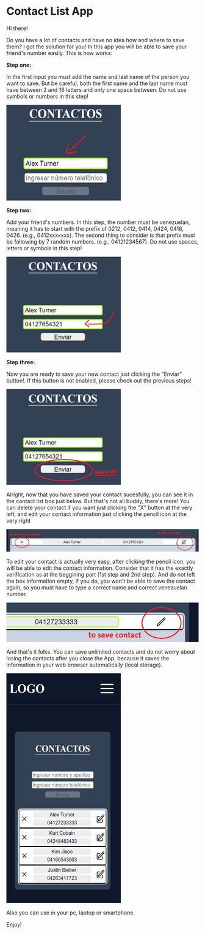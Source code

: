 # Contact List App

Hi there!

Do you have a lot of contacts and have no idea how and where to save them? I got the solution for you! In this app you will be able to save your friend's number easily. This is how works:

__Step one:__ 

In the first input you must add the name and last name of the person you want to save. But be careful, both the first name and the last name must have between 2 and 16 letters and only one space between. Do not use symbols or numbers in this step!

<img src="readmeimg/1step.png" alt="StepOne" width="300" height="250">

__Step two:__

Add your friend's numbers. In this step, the number must be venezuelan, meaning it has to start with the prefix of 0212, 0412, 0414, 0424, 0416, 0426. (e.g., 0412xxxxxxx). The second thing to consider is that prefix must be following by 7 random numbers. (e.g., 04121234567). Do not use spaces, letters or symbols in this step!

<img src="readmeimg/2step.png" alt="StepTwo" width="300" height="250">

__Step three:__

Now you are ready to save your new contact just clicking the "Enviar" button!. If this button is not enabled, please check out the previous steps!

<img src="readmeimg/2stepp.png" alt="StepTwoo" width="300" height="250">

Alright, now that you have saved your contact sucesfully, you can see it in the contact list box just below. But that's not all buddy, there's more! You can delete your contact if you want just clicking the "X" button at the very left, and edit your contact information just clicking the pencil icon at the very right

<img src="readmeimg/3step.png" alt="Saved" >

To edit your contact is actually very easy, after clicking the pencil icon, you will be able to edit the contact information. Consider that it has the exactly verification as at the beggining part (1st step and 2nd step). And do not left the box information empty, if you do, you won't be able to save the contact again, so you must have to type a correct name and correct venezuelan number.

<img src="readmeimg/4step.png" alt="Savedd" >

And that's it folks. You can save unlimited contacts and do not worry about losing the contacts after you close the App, because it saves the information in your web browser automatically (local storage). 

<img src="readmeimg/5step.png" alt="Saveddd" width="300" height="600" >

Also you can use in your pc, laptop or smartphone.

Enjoy!






